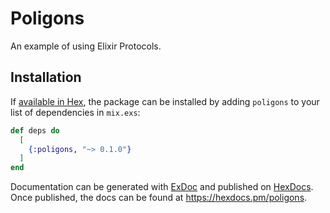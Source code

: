 # Poligons

An example of using Elixir Protocols.

## Installation

If [available in Hex](https://hex.pm/docs/publish), the package can be installed
by adding `poligons` to your list of dependencies in `mix.exs`:

```elixir
def deps do
  [
    {:poligons, "~> 0.1.0"}
  ]
end
```

Documentation can be generated with [ExDoc](https://github.com/elixir-lang/ex_doc)
and published on [HexDocs](https://hexdocs.pm). Once published, the docs can
be found at <https://hexdocs.pm/poligons>.

